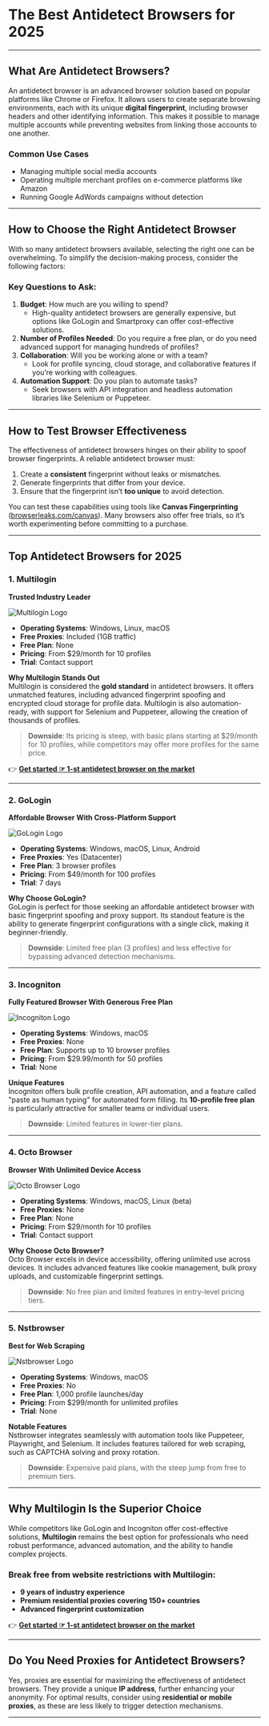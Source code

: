 # The Best Antidetect Browsers for 2025

---

## What Are Antidetect Browsers?

An antidetect browser is an advanced browser solution based on popular platforms like Chrome or Firefox. It allows users to create separate browsing environments, each with its unique **digital fingerprint**, including browser headers and other identifying information. This makes it possible to manage multiple accounts while preventing websites from linking those accounts to one another.

### Common Use Cases

- Managing multiple social media accounts
- Operating multiple merchant profiles on e-commerce platforms like Amazon
- Running Google AdWords campaigns without detection

---

## How to Choose the Right Antidetect Browser

With so many antidetect browsers available, selecting the right one can be overwhelming. To simplify the decision-making process, consider the following factors:

### Key Questions to Ask:
1. **Budget**: How much are you willing to spend?  
   - High-quality antidetect browsers are generally expensive, but options like GoLogin and Smartproxy can offer cost-effective solutions.
2. **Number of Profiles Needed**: Do you require a free plan, or do you need advanced support for managing hundreds of profiles?
3. **Collaboration**: Will you be working alone or with a team?  
   - Look for profile syncing, cloud storage, and collaborative features if you’re working with colleagues.
4. **Automation Support**: Do you plan to automate tasks?  
   - Seek browsers with API integration and headless automation libraries like Selenium or Puppeteer.

---

## How to Test Browser Effectiveness

The effectiveness of antidetect browsers hinges on their ability to spoof browser fingerprints. A reliable antidetect browser must:

1. Create a **consistent** fingerprint without leaks or mismatches.  
2. Generate fingerprints that differ from your device.  
3. Ensure that the fingerprint isn’t **too unique** to avoid detection.  

You can test these capabilities using tools like **Canvas Fingerprinting** ([browserleaks.com/canvas](https://browserleaks.com/canvas)). Many browsers also offer free trials, so it’s worth experimenting before committing to a purchase.

---

## Top Antidetect Browsers for 2025

### 1. Multilogin
**Trusted Industry Leader**

![Multilogin Logo](https://proxyway.com/wp-content/uploads/2023/03/multilogin_logo.png)

- **Operating Systems**: Windows, Linux, macOS  
- **Free Proxies**: Included (1GB traffic)  
- **Free Plan**: None  
- **Pricing**: From $29/month for 10 profiles  
- **Trial**: Contact support  

**Why Multilogin Stands Out**  
Multilogin is considered the **gold standard** in antidetect browsers. It offers unmatched features, including advanced fingerprint spoofing and encrypted cloud storage for profile data. Multilogin is also automation-ready, with support for Selenium and Puppeteer, allowing the creation of thousands of profiles.

> **Downside**: Its pricing is steep, with basic plans starting at $29/month for 10 profiles, while competitors may offer more profiles for the same price.

👉 **[Get started ☞ 1-st antidetect browser on the market](https://bit.ly/multIlogin)**

---

### 2. GoLogin
**Affordable Browser With Cross-Platform Support**

![GoLogin Logo](https://proxyway.com/wp-content/uploads/2023/08/gologin-logo-new-1.png)

- **Operating Systems**: Windows, macOS, Linux, Android  
- **Free Proxies**: Yes (Datacenter)  
- **Free Plan**: 3 browser profiles  
- **Pricing**: From $49/month for 100 profiles  
- **Trial**: 7 days  

**Why Choose GoLogin?**  
GoLogin is perfect for those seeking an affordable antidetect browser with basic fingerprint spoofing and proxy support. Its standout feature is the ability to generate fingerprint configurations with a single click, making it beginner-friendly.

> **Downside**: Limited free plan (3 profiles) and less effective for bypassing advanced detection mechanisms.

---

### 3. Incogniton
**Fully Featured Browser With Generous Free Plan**

![Incogniton Logo](https://proxyway.com/wp-content/uploads/2023/03/incogniton_logo.png)

- **Operating Systems**: Windows, macOS  
- **Free Proxies**: None  
- **Free Plan**: Supports up to 10 browser profiles  
- **Pricing**: From $29.99/month for 50 profiles  
- **Trial**: None  

**Unique Features**  
Incogniton offers bulk profile creation, API automation, and a feature called "paste as human typing" for automated form filling. Its **10-profile free plan** is particularly attractive for smaller teams or individual users.

> **Downside**: Limited features in lower-tier plans.

---

### 4. Octo Browser
**Browser With Unlimited Device Access**

![Octo Browser Logo](https://proxyway.com/wp-content/uploads/2021/01/octo-browser-logo.jpg)

- **Operating Systems**: Windows, macOS, Linux (beta)  
- **Free Proxies**: None  
- **Free Plan**: None  
- **Pricing**: From $29/month for 10 profiles  
- **Trial**: Contact support  

**Why Choose Octo Browser?**  
Octo Browser excels in device accessibility, offering unlimited use across devices. It includes advanced features like cookie management, bulk proxy uploads, and customizable fingerprint settings.

> **Downside**: No free plan and limited features in entry-level pricing tiers.

---

### 5. Nstbrowser
**Best for Web Scraping**

![Nstbrowser Logo](https://proxyway.com/wp-content/uploads/2021/01/nst-browser-logo-1.jpg)

- **Operating Systems**: Windows, macOS  
- **Free Proxies**: No  
- **Free Plan**: 1,000 profile launches/day  
- **Pricing**: From $299/month for unlimited profiles  
- **Trial**: None  

**Notable Features**  
Nstbrowser integrates seamlessly with automation tools like Puppeteer, Playwright, and Selenium. It includes features tailored for web scraping, such as CAPTCHA solving and proxy rotation.

> **Downside**: Expensive paid plans, with the steep jump from free to premium tiers.

---

## Why Multilogin Is the Superior Choice

While competitors like GoLogin and Incogniton offer cost-effective solutions, **Multilogin** remains the best option for professionals who need robust performance, advanced automation, and the ability to handle complex projects.

### Break free from website restrictions with Multilogin:
- **9 years of industry experience**  
- **Premium residential proxies covering 150+ countries**  
- **Advanced fingerprint customization**  

👉 **[Get started ☞ 1-st antidetect browser on the market](https://bit.ly/multIlogin)**

---

## Do You Need Proxies for Antidetect Browsers?

Yes, proxies are essential for maximizing the effectiveness of antidetect browsers. They provide a unique **IP address**, further enhancing your anonymity. For optimal results, consider using **residential or mobile proxies**, as these are less likely to trigger detection mechanisms.



---
